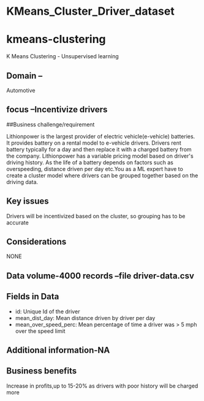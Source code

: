 # KMeans_Cluster_Driver_dataset
# kmeans-clustering
K Means Clustering - Unsupervised learning

## Domain –
Automotive

## focus –Incentivize drivers

##Business challenge/requirement

Lithionpower is the largest provider of electric vehicle(e-vehicle) batteries.  It provides battery on a rental model to e-vehicle drivers. Drivers rent battery typically for a day and then replace it with a charged battery from the company. Lithionpower has a variable pricing model based on driver's driving history. As the life of a battery depends on factors such as overspeeding, distance driven per day etc.You as a ML expert have  to create a cluster model where drivers can be grouped together based on the driving data.

## Key issues
Drivers will be incentivized based on the cluster, so grouping has to be accurate 

## Considerations
NONE

## Data volume-4000 records –file driver-data.csv

## Fields in Data
* id: Unique Id of the driver 
* mean_dist_day: Mean distance driven by driver per day
* mean_over_speed_perc: Mean percentage of time a driver was > 5 mph over the speed limit

## Additional information-NA

## Business benefits
Increase in profits,up to 15-20% as drivers with poor history will be charged more
